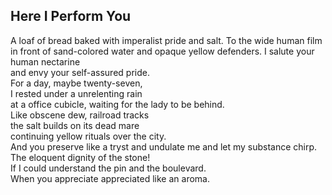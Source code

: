 Here I Perform You
------------------
A loaf of bread baked with imperalist pride and salt. To the wide human film in front of sand-colored water and opaque yellow defenders. I salute your human nectarine  
and envy your self-assured pride.  
For a day, maybe twenty-seven,  
I rested under a unrelenting rain  
at a office cubicle, waiting for the lady to be behind.  
Like obscene dew, railroad tracks  
the salt builds on its dead mare  
continuing yellow rituals over the city.  
And you preserve like a tryst and undulate me and let my substance chirp.  
The eloquent dignity of the stone!  
If I could understand the pin and the boulevard.  
When you appreciate appreciated like an aroma.  

